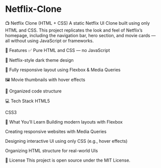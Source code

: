 # Netflix-Clone
📺 Netflix Clone (HTML + CSS)
A static Netflix UI Clone built using only HTML and CSS. This project replicates the look and feel of Netflix’s homepage, including the navigation bar, hero section, and movie cards — all without using JavaScript or frameworks.

🎯 Features
✅ Pure HTML and CSS — no JavaScript

🎨 Netflix-style dark theme design

📱 Fully responsive layout using Flexbox & Media Queries

🖼️ Movie thumbnails with hover effects

📂 Organized code structure

💻 Tech Stack
HTML5

CSS3

🧠 What You’ll Learn
Building modern layouts with Flexbox

Creating responsive websites with Media Queries

Designing interactive UI using only CSS (e.g., hover effects)

Organizing HTML structure for real-world UIs

📄 License
This project is open source under the MIT License.
